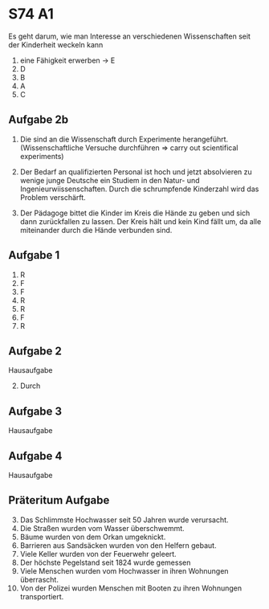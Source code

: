 # S74 A1

Es geht darum, wie man Interesse an verschiedenen Wissenschaften seit der Kinderheit weckeln kann 

1. eine Fähigkeit erwerben -> E
2. D
3. B
4. A
5. C

## Aufgabe 2b

1. Die sind an die Wissenschaft durch Experimente herangeführt.
(Wissenschaftliche Versuche durchführen => carry out scientifical experiments)

2. Der Bedarf an qualifizierten Personal ist hoch und jetzt absolvieren zu wenige junge Deutsche ein Studiem in den Natur- und Ingenieurwiissenschaften. Durch die schrumpfende Kinderzahl wird das Problem verschärft.

3. Der Pädagoge bittet die Kinder im Kreis die Hände zu geben und sich dann zurückfallen zu lassen. 
Der Kreis hält und kein Kind fällt um, da alle miteinander durch die Hände verbunden sind.

## Aufgabe 1

1. R
2. F
3. F
4. R
5. R
6. F 
7. R


## Aufgabe 2

Hausaufgabe

2. Durch

## Aufgabe 3

Hausaufgabe

## Aufgabe 4

Hausaufgabe

## Präteritum Aufgabe

03. Das Schlimmste Hochwasser seit 50 Jahren wurde verursacht.
04. Die Straßen wurden vom Wasser überschwemmt.
05. Bäume wurden von dem Orkan umgeknickt.
06. Barrieren aus Sandsäcken wurden von den Helfern gebaut.
07. Viele Keller wurden von der Feuerwehr geleert.
08. Der höchste Pegelstand seit 1824 wurde gemessen
09. Viele Menschen wurden vom Hochwasser in ihren Wohnungen überrascht.
10. Von der Polizei wurden Menschen mit Booten zu ihren Wohnungen transportiert.
